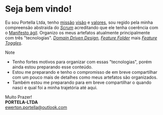 # Seja bem vindo!

Eu sou Portella Ltda, tenho [missão](docs/missao/readme.md) [visão](docs/visao/readme.md) e [valores](docs/valor/readme.md), sou regido pela minha compreensão abstraida do [*Scrum*](docs/scrum/readme.md) acreditando que ele tenha coerência com o [Manifesto ágil](docs/agile-manifest/README.md). Organizo os meus artefatos atualmente principalmente com três "tecnologias". [*Domain Driven Design*](docs/domain-driven-design/README.md), [*Feature Folder*](docs/feature-folder/README.md) mais [*Feature Toggles*](docs/feature-toggles/README.md). <!-- e esse foi o [motivo]() dessas esolhas. -->

>[!NOTE]
>
>- Tenho fortes motivos para organizar com essas "tecnologias", porém ainda estou preparando esse conteúdo.
>- Estou me preparando e tenho o compromisso de em breve compartilhar com um pouco mais de detalhes como meus artefatos são organizados.
>- Também estou me preparando para em breve compartilhar o quando nasci e qual foi a minha trajetória até aqui.

Muito Prazer!\
**PORTELA-LTDA**\
ewerton.portella@outlook.com
